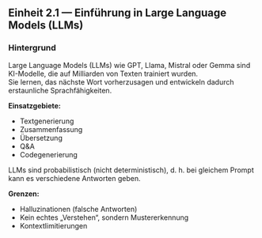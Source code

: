 ## Einheit 2.1 — Einführung in Large Language Models (LLMs)

### Hintergrund

Large Language Models (LLMs) wie GPT, Llama, Mistral oder Gemma sind KI-Modelle, die auf Milliarden von Texten trainiert wurden.  
Sie lernen, das nächste Wort vorherzusagen und entwickeln dadurch erstaunliche Sprachfähigkeiten.

**Einsatzgebiete:**  

- Textgenerierung  
- Zusammenfassung  
- Übersetzung  
- Q&A  
- Codegenerierung

LLMs sind probabilistisch (nicht deterministisch), d. h. bei gleichem Prompt kann es verschiedene Antworten geben.

**Grenzen:**  

- Halluzinationen (falsche Antworten)  
- Kein echtes „Verstehen“, sondern Mustererkennung  
- Kontextlimitierungen
